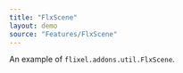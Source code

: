 ```yaml
---
title: "FlxScene"
layout: demo
source: "Features/FlxScene"
---
```


An example of `flixel.addons.util.FlxScene`.
